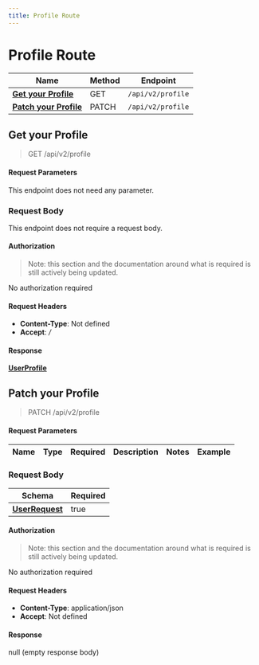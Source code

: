 ```yaml
---
title: Profile Route
---
```


# Profile Route




| Name | Method | Endpoint |
|------------- | ------------- | -------------|
| [**Get your Profile**](#get-your-profile) | GET | `/api/v2/profile` |
| [**Patch your Profile**](#patch-your-profile) | PATCH | `/api/v2/profile` |



## **Get your Profile**

> GET /api/v2/profile


#### Request Parameters
This endpoint does not need any parameter.


### Request Body
This endpoint does not require a request body.

#### Authorization

> Note: this section and the documentation around what is required is still actively being updated.

No authorization required

#### Request Headers

- **Content-Type**: Not defined
- **Accept**: */*

#### Response

[**UserProfile**](./models/UserProfile.md)


## **Patch your Profile**

> PATCH /api/v2/profile


#### Request Parameters


| Name | Type | Required | Description | Notes | Example |
| ---- | ---- | -------- | ----------- | --- |---|


### Request Body
| Schema | Required | 
| ------ | --- | 
| [**UserRequest**](./models/UserRequest) | true |


#### Authorization

> Note: this section and the documentation around what is required is still actively being updated.

No authorization required

#### Request Headers

- **Content-Type**: application/json
- **Accept**: Not defined

#### Response

null (empty response body)

